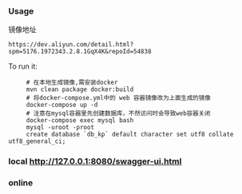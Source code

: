 
 ### Usage
 镜像地址
```
https://dev.aliyun.com/detail.html?spm=5176.1972343.2.8.1GqX4K&repoId=54838
```

To run it:
```
     # 在本地生成镜像,需安装docker
     mvn clean package docker:build
     # 将docker-compose.yml中的 web 容器镜像改为上面生成的镜像
     docker-compose up -d
     # 注意在mysql容器里先创建数据库，不然访问时会导致web容器关闭
     docker-compose exec mysql bash
     mysql -uroot -proot
     create database `db_kp` default character set utf8 collate utf8_general_ci;
```

 ### local  http://127.0.0.1:8080/swagger-ui.html  
 ### online 
